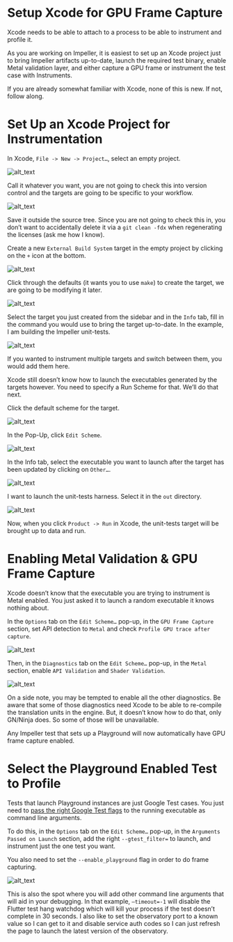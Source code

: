# Setup Xcode for GPU Frame Capture

Xcode needs to be able to attach to a process to be able to instrument and
profile it.

As you are working on Impeller, it is easiest to set up an Xcode project just to
bring Impeller artifacts up-to-date, launch the required test binary, enable
Metal validation layer, and either capture a GPU frame or instrument the test
case with Instruments.

If you are already somewhat familiar with Xcode, none of this is new. If not,
follow along.

# Set Up an Xcode Project for Instrumentation

In Xcode, `File -> New -> Project…`, select an empty project.

![alt_text](https://github.com/flutter/assets-for-api-docs/blob/main/assets/engine/impeller/xcode_frame_capture/image1.avif "image_tooltip")

Call it whatever you want, you are not going to check this into version control
and the targets are going to be specific to your workflow.

![alt_text](https://github.com/flutter/assets-for-api-docs/blob/main/assets/engine/impeller/xcode_frame_capture/image2.avif "image_tooltip")

Save it outside the source tree. Since you are not going to check this in, you
don’t want to accidentally delete it via a `git clean -fdx` when regenerating
the licenses (ask me how I know).

Create a new `External Build System` target in the empty project by clicking on
the `+` icon at the bottom.

![alt_text](https://github.com/flutter/assets-for-api-docs/blob/main/assets/engine/impeller/xcode_frame_capture/image3.avif "image_tooltip")

Click through the defaults (it wants you to use `make`) to create the target, we
are going to be modifying it later.

![alt_text](https://github.com/flutter/assets-for-api-docs/blob/main/assets/engine/impeller/xcode_frame_capture/image4.avif "image_tooltip")

Select the target you just created from the sidebar and in the `Info` tab, fill
in the command you would use to bring the target up-to-date. In the example, I
am building the Impeller unit-tests.

![alt_text](https://github.com/flutter/assets-for-api-docs/blob/main/assets/engine/impeller/xcode_frame_capture/image5.avif "image_tooltip")

If you wanted to instrument multiple targets and switch between them, you would
add them here.

Xcode still doesn’t know how to launch the executables generated by the targets
however. You need to specify a Run Scheme for that. We’ll do that next.

Click the default scheme for the target.

![alt_text](https://github.com/flutter/assets-for-api-docs/blob/main/assets/engine/impeller/xcode_frame_capture/image6.avif "image_tooltip")

In the Pop-Up, click `Edit Scheme`.

![alt_text](https://github.com/flutter/assets-for-api-docs/blob/main/assets/engine/impeller/xcode_frame_capture/image7.avif "image_tooltip")

In the Info tab, select the executable you want to launch after the target has
been updated by clicking on `Other…`.

![alt_text](https://github.com/flutter/assets-for-api-docs/blob/main/assets/engine/impeller/xcode_frame_capture/image8.avif "image_tooltip")

I want to launch the unit-tests harness. Select it in the `out` directory.

![alt_text](https://github.com/flutter/assets-for-api-docs/blob/main/assets/engine/impeller/xcode_frame_capture/image9.avif "image_tooltip")

Now, when you click `Product -> Run` in Xcode, the unit-tests target will be
brought up to data and run.

# Enabling Metal Validation & GPU Frame Capture

Xcode doesn’t know that the executable you are trying to instrument is Metal
enabled. You just asked it to launch a random executable it knows nothing about.

In the `Options` tab on the `Edit Scheme…` pop-up, in the `GPU Frame Capture`
section, set API detection to `Metal` and check `Profile GPU trace after
capture`.

![alt_text](https://github.com/flutter/assets-for-api-docs/blob/main/assets/engine/impeller/xcode_frame_capture/image10.avif "image_tooltip")

Then, in the `Diagnostics` tab on the `Edit Scheme…` pop-up, in the `Metal`
section, enable `API Validation` and `Shader Validation`.

![alt_text](https://github.com/flutter/assets-for-api-docs/blob/main/assets/engine/impeller/xcode_frame_capture/image11.avif "image_tooltip")

On a side note, you may be tempted to enable all the other diagnostics. Be aware
that some of those diagnostics need Xcode to be able to re-compile the
translation units in the engine. But, it doesn’t know how to do that, only
GN/Ninja does. So some of those will be unavailable.

Any Impeller test that sets up a Playground will now automatically have GPU
frame capture enabled.

# Select the Playground Enabled Test to Profile

Tests that launch Playground instances are just Google Test cases. You just need
to [pass the right Google Test
flags](https://google.github.io/googletest/advanced.html#running-a-subset-of-the-tests)
to the running executable as command line arguments.

To do this, in the `Options` tab on the `Edit Scheme…` pop-up, in the `Arguments
Passed on Launch` section, add the right `--gtest_filter=` to launch, and
instrument just the one test you want.

You also need to set the `--enable_playground` flag in order to do frame capturing.

![alt_text](https://github.com/flutter/assets-for-api-docs/blob/main/assets/engine/impeller/xcode_frame_capture/image12.avif "image_tooltip")

This is also the spot where you will add other command line arguments that will
aid in your debugging. In that example, `–timeout=-1` will disable the Flutter
test hang watchdog which will kill your process if the test doesn’t complete in
30 seconds. I also like to set the observatory port to a known value so I can
get to it and disable service auth codes so I can just refresh the page to
launch the latest version of the observatory.
